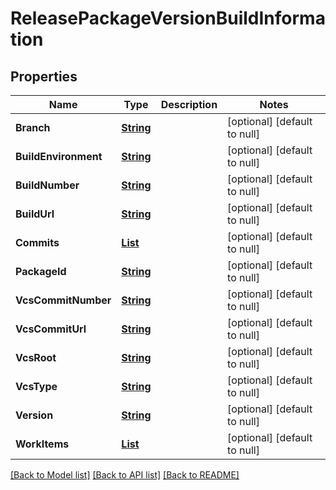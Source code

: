 # ReleasePackageVersionBuildInformation
## Properties

Name | Type | Description | Notes
------------ | ------------- | ------------- | -------------
**Branch** | [**String**](string.md) |  | [optional] [default to null]
**BuildEnvironment** | [**String**](string.md) |  | [optional] [default to null]
**BuildNumber** | [**String**](string.md) |  | [optional] [default to null]
**BuildUrl** | [**String**](string.md) |  | [optional] [default to null]
**Commits** | [**List**](CommitDetails.md) |  | [optional] [default to null]
**PackageId** | [**String**](string.md) |  | [optional] [default to null]
**VcsCommitNumber** | [**String**](string.md) |  | [optional] [default to null]
**VcsCommitUrl** | [**String**](string.md) |  | [optional] [default to null]
**VcsRoot** | [**String**](string.md) |  | [optional] [default to null]
**VcsType** | [**String**](string.md) |  | [optional] [default to null]
**Version** | [**String**](string.md) |  | [optional] [default to null]
**WorkItems** | [**List**](WorkItemLink.md) |  | [optional] [default to null]

[[Back to Model list]](../README.md#documentation-for-models) [[Back to API list]](../README.md#documentation-for-api-endpoints) [[Back to README]](../README.md)

